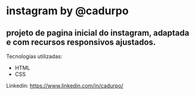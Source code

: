 # instagram by @cadurpo
## projeto de pagina inicial do instagram, adaptada e com recursos responsivos ajustados.

Tecnologias utilizadas: 
* HTML
* CSS

Linkedin: <https://www.linkedin.com/in/cadurpo/>

